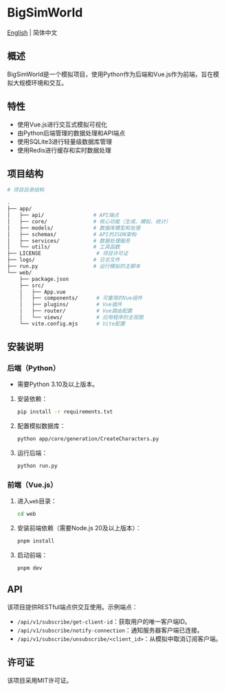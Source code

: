 # BigSimWorld

[English](./README-en.md) | 简体中文

## 概述
BigSimWorld是一个模拟项目，使用Python作为后端和Vue.js作为前端，旨在模拟大规模环境和交互。

## 特性
- 使用Vue.js进行交互式模拟可视化
- 由Python后端管理的数据处理和API端点
- 使用SQLite3进行轻量级数据库管理
- 使用Redis进行缓存和实时数据处理

## 项目结构
```bash
# 项目目录结构

.
├── app/
│   ├── api/                # API端点
│   ├── core/               # 核心功能（生成、模拟、统计）
│   ├── models/             # 数据库模型和处理
│   ├── schemas/            # API的JSON架构
│   ├── services/           # 数据处理服务
│   └── utils/              # 工具函数
├── LICENSE                  # 项目许可证
├── logs/                   # 日志文件
├── run.py                  # 运行模拟的主脚本
└── web/
    ├── package.json
    ├── src/
    │   ├── App.vue
    │   ├── components/      # 可重用的Vue组件
    │   ├── plugins/         # Vue插件
    │   ├── router/          # Vue路由配置
    │   └── views/           # 应用程序的主视图
    └── vite.config.mjs      # Vite配置
```

## 安装说明

### 后端（Python）
- 需要Python 3.10及以上版本。
1. 安装依赖：
   ```bash
   pip install -r requirements.txt
   ```
2. 配置模拟数据库：
   ```bash
   python app/core/generation/CreateCharacters.py
   ```
3. 运行后端：
   ```bash
   python run.py
   ```

### 前端（Vue.js）
1. 进入`web`目录：
   ```bash
   cd web
   ```
2. 安装前端依赖（需要Node.js 20及以上版本）：
   ```bash
   pnpm install
   ```
3. 启动前端：
   ```bash
   pnpm dev
   ```

## API
该项目提供RESTful端点供交互使用。示例端点：
- `/api/v1/subscribe/get-client-id`：获取用户的唯一客户端ID。
- `/api/v1/subscribe/notify-connection`：通知服务器客户端已连接。
- `/api/v1/subscribe/unsubscribe/<client_id>`：从模拟中取消订阅客户端。

## 许可证
该项目采用MIT许可证。